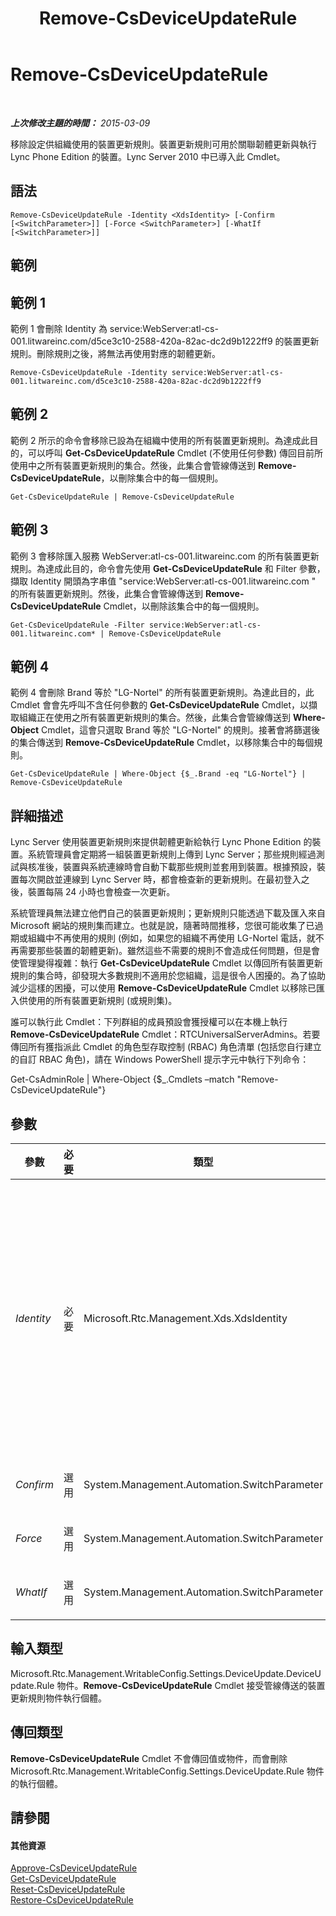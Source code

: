 ﻿---
title: Remove-CsDeviceUpdateRule
TOCTitle: Remove-CsDeviceUpdateRule
ms:assetid: 42b0bcd5-d567-4867-841e-0d35ac05c09f
ms:mtpsurl: https://technet.microsoft.com/zh-tw/library/Gg425930(v=OCS.15)
ms:contentKeyID: 49290738
ms.date: 08/10/2015
mtps_version: v=OCS.15
ms.translationtype: HT
---

# Remove-CsDeviceUpdateRule

 

_**上次修改主題的時間：** 2015-03-09_

移除設定供組織使用的裝置更新規則。裝置更新規則可用於關聯韌體更新與執行 Lync Phone Edition 的裝置。Lync Server 2010 中已導入此 Cmdlet。

## 語法

    Remove-CsDeviceUpdateRule -Identity <XdsIdentity> [-Confirm [<SwitchParameter>]] [-Force <SwitchParameter>] [-WhatIf [<SwitchParameter>]]

## 範例

## 範例 1

範例 1 會刪除 Identity 為 service:WebServer:atl-cs-001.litwareinc.com/d5ce3c10-2588-420a-82ac-dc2d9b1222ff9 的裝置更新規則。刪除規則之後，將無法再使用對應的韌體更新。

    Remove-CsDeviceUpdateRule -Identity service:WebServer:atl-cs-001.litwareinc.com/d5ce3c10-2588-420a-82ac-dc2d9b1222ff9

## 範例 2

範例 2 所示的命令會移除已設為在組織中使用的所有裝置更新規則。為達成此目的，可以呼叫 **Get-CsDeviceUpdateRule** Cmdlet (不使用任何參數) 傳回目前所使用中之所有裝置更新規則的集合。然後，此集合會管線傳送到 **Remove-CsDeviceUpdateRule**，以刪除集合中的每一個規則。

    Get-CsDeviceUpdateRule | Remove-CsDeviceUpdateRule

## 範例 3

範例 3 會移除匯入服務 WebServer:atl-cs-001.litwareinc.com 的所有裝置更新規則。為達成此目的，命令會先使用 **Get-CsDeviceUpdateRule** 和 Filter 參數，擷取 Identity 開頭為字串值 "service:WebServer:atl-cs-001.litwareinc.com " 的所有裝置更新規則。然後，此集合會管線傳送到 **Remove-CsDeviceUpdateRule** Cmdlet，以刪除該集合中的每一個規則。

    Get-CsDeviceUpdateRule -Filter service:WebServer:atl-cs-001.litwareinc.com* | Remove-CsDeviceUpdateRule

## 範例 4

範例 4 會刪除 Brand 等於 "LG-Nortel" 的所有裝置更新規則。為達此目的，此 Cmdlet 會會先呼叫不含任何參數的 **Get-CsDeviceUpdateRule** Cmdlet，以擷取組織正在使用之所有裝置更新規則的集合。然後，此集合會管線傳送到 **Where-Object** Cmdlet，這會只選取 Brand 等於 "LG-Nortel" 的規則。接著會將篩選後的集合傳送到 **Remove-CsDeviceUpdateRule** Cmdlet，以移除集合中的每個規則。

    Get-CsDeviceUpdateRule | Where-Object {$_.Brand -eq "LG-Nortel"} | Remove-CsDeviceUpdateRule

## 詳細描述

Lync Server 使用裝置更新規則來提供韌體更新給執行 Lync Phone Edition 的裝置。系統管理員會定期將一組裝置更新規則上傳到 Lync Server；那些規則經過測試與核准後，裝置與系統連線時會自動下載那些規則並套用到裝置。根據預設，裝置每次開啟並連線到 Lync Server 時，都會檢查新的更新規則。在最初登入之後，裝置每隔 24 小時也會檢查一次更新。

系統管理員無法建立他們自己的裝置更新規則；更新規則只能透過下載及匯入來自 Microsoft 網站的規則集而建立。也就是說，隨著時間推移，您很可能收集了已過期或組織中不再使用的規則 (例如，如果您的組織不再使用 LG-Nortel 電話，就不再需要那些裝置的韌體更新)。雖然這些不需要的規則不會造成任何問題，但是會使管理變得複雜：執行 **Get-CsDeviceUpdateRule** Cmdlet 以傳回所有裝置更新規則的集合時，卻發現大多數規則不適用於您組織，這是很令人困擾的。為了協助減少這樣的困擾，可以使用 **Remove-CsDeviceUpdateRule** Cmdlet 以移除已匯入供使用的所有裝置更新規則 (或規則集)。

誰可以執行此 Cmdlet：下列群組的成員預設會獲授權可以在本機上執行 **Remove-CsDeviceUpdateRule** Cmdlet：RTCUniversalServerAdmins。若要傳回所有獲指派此 Cmdlet 的角色型存取控制 (RBAC) 角色清單 (包括您自行建立的自訂 RBAC 角色)，請在 Windows PowerShell 提示字元中執行下列命令：

Get-CsAdminRole | Where-Object {$\_.Cmdlets –match "Remove-CsDeviceUpdateRule"}

## 參數


<table>
<colgroup>
<col style="width: 25%" />
<col style="width: 25%" />
<col style="width: 25%" />
<col style="width: 25%" />
</colgroup>
<thead>
<tr class="header">
<th>參數</th>
<th>必要</th>
<th>類型</th>
<th>說明</th>
</tr>
</thead>
<tbody>
<tr class="odd">
<td><p><em>Identity</em></p></td>
<td><p>必要</p></td>
<td><p>Microsoft.Rtc.Management.Xds.XdsIdentity</p></td>
<td><p>裝置更新規則的唯一識別碼。裝置更新規則的 Identity 包含兩個部分：已套用規則的服務範圍 (例如 service:WebServer:atl-cs-001.litwareinc.com) 和預先指派給規則的全域唯一識別碼 (GUID) (例如 d5ce3c10-2588-420a-82ac-dc2d9b1222ff9)。在此基礎上，指定裝置更新規則的 Identity 的外觀類似如下：&quot;service:WebServer:atl-cs-001.litwareinc.com/d5ce3c10-2588-420a-82ac-dc2d9b1222ff9 &quot;。</p>
<p>指定 Identity 時不允許使用萬元字元。</p></td>
</tr>
<tr class="even">
<td><p><em>Confirm</em></p></td>
<td><p>選用</p></td>
<td><p>System.Management.Automation.SwitchParameter</p></td>
<td><p>在執行命令前先提示確認。</p></td>
</tr>
<tr class="odd">
<td><p><em>Force</em></p></td>
<td><p>選用</p></td>
<td><p>System.Management.Automation.SwitchParameter</p></td>
<td><p>隱藏執行命令時可能發生的非嚴重錯誤訊息。</p></td>
</tr>
<tr class="even">
<td><p><em>WhatIf</em></p></td>
<td><p>選用</p></td>
<td><p>System.Management.Automation.SwitchParameter</p></td>
<td><p>說明執行命令時若不實際執行命令的後果。</p></td>
</tr>
</tbody>
</table>


## 輸入類型

Microsoft.Rtc.Management.WritableConfig.Settings.DeviceUpdate.DeviceUpdate.Rule 物件。**Remove-CsDeviceUpdateRule** Cmdlet 接受管線傳送的裝置更新規則物件執行個體。

## 傳回類型

**Remove-CsDeviceUpdateRule** Cmdlet 不會傳回值或物件，而會刪除 Microsoft.Rtc.Management.WritableConfig.Settings.DeviceUpdate.Rule 物件的執行個體。

## 請參閱

#### 其他資源

[Approve-CsDeviceUpdateRule](approve-csdeviceupdaterule.md)  
[Get-CsDeviceUpdateRule](get-csdeviceupdaterule.md)  
[Reset-CsDeviceUpdateRule](reset-csdeviceupdaterule.md)  
[Restore-CsDeviceUpdateRule](restore-csdeviceupdaterule.md)

